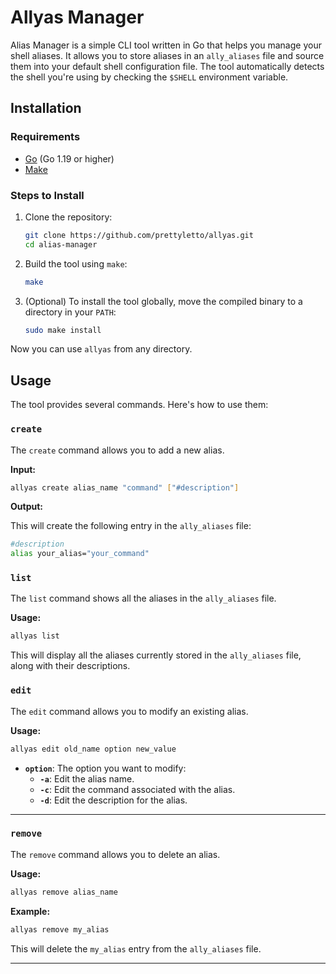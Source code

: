 
# Allyas Manager

Alias Manager is a simple CLI tool written in Go that helps you manage your shell aliases. It allows you to store aliases in an `ally_aliases` file and source them into your default shell configuration file. The tool automatically detects the shell you're using by checking the `$SHELL` environment variable.

## Installation

### Requirements

- [Go](https://golang.org/) (Go 1.19 or higher)
- [Make](https://www.gnu.org/software/make/)

### Steps to Install

1. Clone the repository:

   ```bash
   git clone https://github.com/prettyletto/allyas.git
   cd alias-manager
   ```

2. Build the tool using `make`:

   ```bash
   make
   ```

3. (Optional) To install the tool globally, move the compiled binary to a directory in your `PATH`:

   ```bash
   sudo make install
   ```

Now you can use `allyas` from any directory.

## Usage

The tool provides several commands. Here's how to use them:

### `create`

The `create` command allows you to add a new alias.

**Input:**

```bash
allyas create alias_name "command" ["#description"]
```

**Output:**

This will create the following entry in the `ally_aliases` file:

```bash
#description
alias your_alias="your_command"
```

### `list`

The `list` command shows all the aliases in the `ally_aliases` file.

**Usage:**

```bash
allyas list
```

This will display all the aliases currently stored in the `ally_aliases` file, along with their descriptions.

### `edit`

The `edit` command allows you to modify an existing alias.

**Usage:**

```bash
allyas edit old_name option new_value
```

- **`option`**: The option you want to modify:
  - **`-a`**: Edit the alias name.
  - **`-c`**: Edit the command associated with the alias.
  - **`-d`**: Edit the description for the alias.

---

### `remove`

The `remove` command allows you to delete an alias.

**Usage:**

```bash
allyas remove alias_name
```

**Example:**

```bash
allyas remove my_alias
```

This will delete the `my_alias` entry from the `ally_aliases` file.

---



